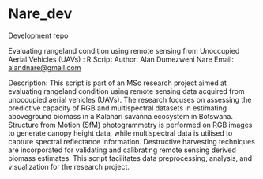 # Nare_dev
Development repo

Evaluating rangeland condition using remote sensing from Unoccupied Aerial 
Vehicles (UAVs) : R Script
Author: Alan Dumezweni Nare
Email: alandnare@gmail.com

Description: This script is part of an MSc research project aimed at evaluating
              rangeland condition using remote sensing data acquired from unoccupied
              aerial vehicles (UAVs). The research focuses on assessing the
              predictive capacity of RGB and multispectral datasets in estimating
              aboveground biomass in a Kalahari savanna ecosystem in Botswana.
              Structure from Motion (SfM) photogrammetry is performed on RGB images to
              generate canopy height data, while multispectral data is utilised
             to capture spectral reflectance information. Destructive harvesting
              techniques are incorporated for validating and calibrating remote
              sensing derived biomass estimates. This script facilitates data
              preprocessing, analysis, and visualization for the research project.
